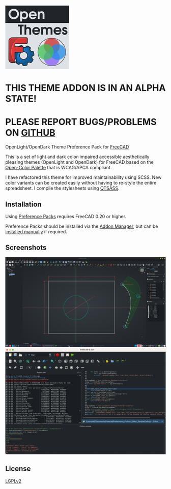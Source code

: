![Colours](resources/icons/openthemes.png)

# THIS THEME ADDON IS IN AN ALPHA STATE!
# PLEASE REPORT BUGS/PROBLEMS ON [GITHUB](https://github.com/obelisk79/OpenTheme/issues)

OpenLight/OpenDark Theme Preference Pack for [FreeCAD](https://www.freecad.org)

This is a set of light and dark color-impaired accessible aesthetically pleasing themes (OpenLight and OpenDark) for FreeCAD based on the [Open-Color Palette](https://github.com/yeun/open-color) that is WCAG/APCA compliant.

I have refactored this theme for improved maintainability using SCSS. New color variants can be created easily without having to re-style the entire spreadsheet. I compile the stylesheets using [QTSASS](https://github.com/spyder-ide/qtsass).

## Installation

Using [Preference Packs](https://wiki.freecad.org/Preference_Packs) requires FreeCAD 0.20 or higher.

Preference Packs should be installed via the [Addon Manager](https://github.com/FreeCAD/FreeCAD-addons), but can be [installed manually](https://wiki.freecad.org/Preference_Packs#Distributing_a_pack) if required.

## Screenshots

![Screenshots](resources/images/OpenDark_sketcher.png)
![Screenshots](resources/images/text_panels.png)

## License
 [LGPLv2](https://en.m.wikipedia.org/wiki/GNU_Lesser_General_Public_License)

